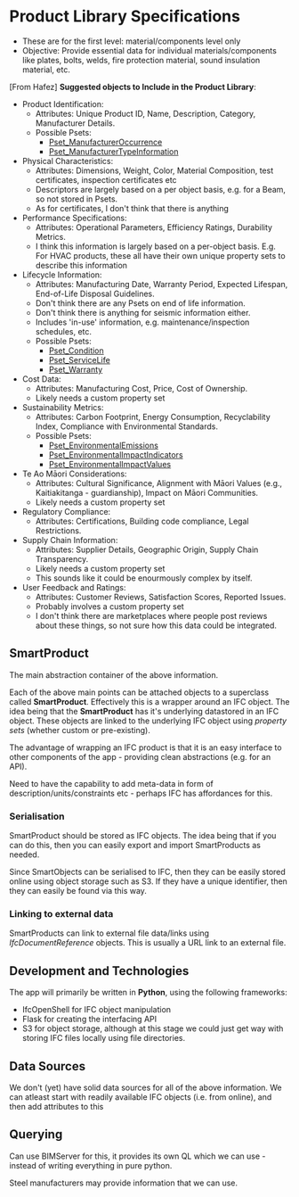 # Product Library Specifications

* These are for the first level: material/components level only
* Objective: Provide essential data for individual materials/components like plates, bolts, welds, fire protection
  material, sound insulation material, etc.

[From Hafez] **Suggested objects to Include in the Product Library**:

* Product Identification:
    * Attributes: Unique Product ID, Name, Description, Category, Manufacturer Details.
    * Possible Psets:
        * [Pset_ManufacturerOccurrence](https://ifc43-docs.standards.buildingsmart.org/IFC/RELEASE/IFC4x3/HTML/lexical/Pset_ManufacturerOccurrence.htm)
        * [Pset_ManufacturerTypeInformation](https://ifc43-docs.standards.buildingsmart.org/IFC/RELEASE/IFC4x3/HTML/lexical/Pset_ManufacturerTypeInformation.htm)
* Physical Characteristics:
    * Attributes: Dimensions, Weight, Color, Material Composition, test certificates, inspection certificates etc
    * Descriptors are largely based on a per object basis, e.g. for a Beam, so not stored in Psets.
    * As for certificates, I don't think that there is anything
* Performance Specifications:
    * Attributes: Operational Parameters, Efficiency Ratings, Durability Metrics.
    * I think this information is largely based on a per-object basis. E.g. For HVAC products, these all have their own
      unique property sets to describe this information
* Lifecycle Information:
    * Attributes: Manufacturing Date, Warranty Period, Expected Lifespan, End-of-Life Disposal Guidelines.
    * Don't think there are any Psets on end of life information.
    * Don't think there is anything for seismic information either.
    * Includes 'in-use' information, e.g. maintenance/inspection schedules, etc.
    * Possible Psets:
        * [Pset_Condition](https://ifc43-docs.standards.buildingsmart.org/IFC/RELEASE/IFC4x3/HTML/lexical/Pset_Condition.htm)
        * [Pset_ServiceLife](https://ifc43-docs.standards.buildingsmart.org/IFC/RELEASE/IFC4x3/HTML/lexical/Pset_ServiceLife.htm)
        * [Pset_Warranty](https://ifc43-docs.standards.buildingsmart.org/IFC/RELEASE/IFC4x3/HTML/lexical/Pset_Warranty.htm)
* Cost Data:
    * Attributes: Manufacturing Cost, Price, Cost of Ownership.
    * Likely needs a custom property set
* Sustainability Metrics:
    * Attributes: Carbon Footprint, Energy Consumption, Recyclability Index, Compliance with Environmental Standards.
    * Possible Psets:
        * [Pset_EnvironmentalEmissions](https://ifc43-docs.standards.buildingsmart.org/IFC/RELEASE/IFC4x3/HTML/lexical/Pset_EnvironmentalEmissions.htm)
        * [Pset_EnvironmentalImpactIndicators](https://ifc43-docs.standards.buildingsmart.org/IFC/RELEASE/IFC4x3/HTML/lexical/Pset_EnvironmentalImpactIndicators.htm)
        * [Pset_EnvironmentalImpactValues](https://ifc43-docs.standards.buildingsmart.org/IFC/RELEASE/IFC4x3/HTML/lexical/Pset_EnvironmentalImpactValues.htm)
* Te Ao Māori Considerations:
    * Attributes: Cultural Significance, Alignment with Māori Values (e.g., Kaitiakitanga - guardianship), Impact on
      Māori Communities.
    * Likely needs a custom property set
* Regulatory Compliance:
    * Attributes: Certifications, Building code compliance, Legal Restrictions.
* Supply Chain Information:
    * Attributes: Supplier Details, Geographic Origin, Supply Chain Transparency.
    * Likely needs a custom property set
    * This sounds like it could be enourmously complex by itself.
* User Feedback and Ratings:
    * Attributes: Customer Reviews, Satisfaction Scores, Reported Issues.
    * Probably involves a custom property set
    * I don't think there are marketplaces where people post reviews about these things, so not sure how this data could
      be integrated.

## SmartProduct

The main abstraction container of the above information.

Each of the above main points can be attached objects to a superclass called **SmartProduct**. Effectively this is a
wrapper around an IFC object. The idea being that the **SmartProduct** has it's underlying datastored in an IFC object.
These objects are linked to the underlying IFC object using *property sets* (whether custom or pre-existing).

The advantage of wrapping an IFC product is that it is an easy interface to other components of the app - providing
clean abstractions (e.g. for an API).

Need to have the capability to add meta-data in form of description/units/constraints etc - perhaps IFC has affordances
for this.

### Serialisation

SmartProduct should be stored as IFC objects. The idea being that if you can do this, then you can easily export and
import SmartProducts as needed.

Since SmartObjects can be serialised to IFC, then they can be easily stored online using object storage such as S3. If
they have a unique identifier, then they can easily be found via this way.

### Linking to external data

SmartProducts can link to external file data/links using *IfcDocumentReference* objects. This is usually a URL link to
an external file.

## Development and Technologies

The app will primarily be written in **Python**, using the following frameworks:

* IfcOpenShell for IFC object manipulation
* Flask for creating the interfacing API
* S3 for object storage, although at this stage we could just get way with storing IFC files locally using file
  directories.

## Data Sources

We don't (yet) have solid data sources for all of the above information. We can atleast start with readily available IFC
objects (i.e. from online), and then add attributes to this

## Querying

Can use BIMServer for this, it provides its own QL which we can use - instead of writing everything in pure python.

Steel manufacturers may provide information that we can use. 